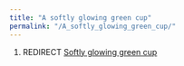 ```yaml
---
title: "A softly glowing green cup"
permalink: "/A_softly_glowing_green_cup/"
---
```


1.  REDIRECT [Softly glowing green
    cup](Softly_glowing_green_cup "wikilink")